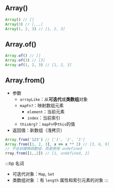 ## Array()
```js
Array() // []
Array(3) // [,,,]
Array(1, 2, 3) // [1, 2, 3]
```
## Array.of()
```js
Array.of() // []
Array.of(3) // [3]
Array.of(1, 2, 3) // [1, 2, 3]
```
## Array.from()
- 参数
	- `arrayLike`：从**可迭代**或**类数组**对象
	- `mapFn?`：映射数组元素
		- `element`：当前元素
		- `index`：当前索引
	- `thisArg?`：`mapFn`中`this`的值
- 返回值：新数组（浅拷贝）
```js
Array.from('123') // ['1', '2', '3']
Array.from([1, 2, 3], x => x ** 2) // [3, 6, 9]
// 不会创建稀疏数组，而是使用 undefined
rray.from([1,,2]) // [1, undefined, 2]
```
:::tip 名词
- 可迭代对象：`Map`, `Set`
- 类数组对象 ：有 `length` 属性和索引元素的对象
:::